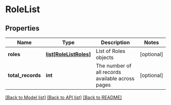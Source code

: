 # RoleList

## Properties
Name | Type | Description | Notes
------------ | ------------- | ------------- | -------------
**roles** | [**list[RoleListRoles]**](RoleListRoles.md) | List of Roles objects | [optional] 
**total_records** | **int** | The number of all records available across pages | [optional] 

[[Back to Model list]](../README.md#documentation-for-models) [[Back to API list]](../README.md#documentation-for-api-endpoints) [[Back to README]](../README.md)

